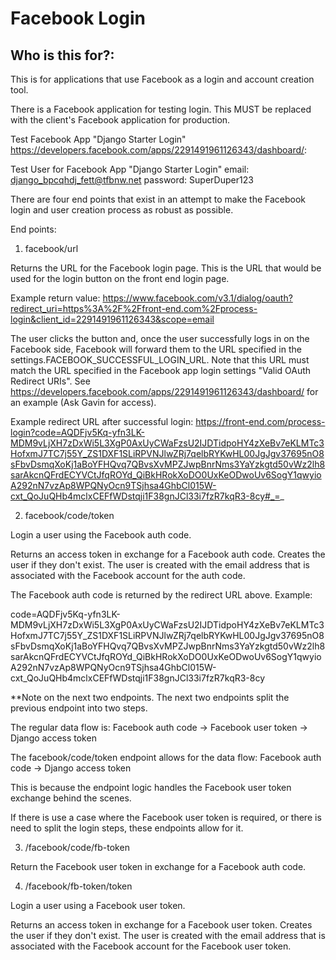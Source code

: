 # Facebook Login

## Who is this for?:

This is for applications that use Facebook as a login and account creation tool.

There is a Facebook application for testing login. This MUST be replaced with the client's
Facebook application for production.

Test Facebook App "Django Starter Login"
https://developers.facebook.com/apps/2291491961126343/dashboard/:

Test User for Facebook App "Django Starter Login"
email: django_bpcqhdj_fett@tfbnw.net
password: SuperDuper123

There are four end points that exist in an attempt to make the Facebook login and user creation
process as robust as possible.

End points:

1. facebook/url

Returns the URL for the Facebook login page. This is the URL that would be used for the login button
on the front end login page.

Example return value:
https://www.facebook.com/v3.1/dialog/oauth?redirect_uri=https%3A%2F%2Ffront-end.com%2Fprocess-login&client_id=2291491961126343&scope=email

The user clicks the button and, once the user successfully logs in on the Facebook side, Facebook
will forward them to the URL specified in the settings.FACEBOOK_SUCCESSFUL_LOGIN_URL. Note that this
URL must match the URL specified in the Facebook app login settings "Valid OAuth Redirect URIs".
See https://developers.facebook.com/apps/2291491961126343/dashboard/ for an example (Ask Gavin for
access).

Example redirect URL after successful login:
https://front-end.com/process-login?code=AQDFjv5Kq-yfn3LK-MDM9vLjXH7zDxWi5L3XgP0AxUyCWaFzsU2IJDTidpoHY4zXeBv7eKLMTc3HofxmJ7TC7j55Y_ZS1DXF1SLiRPVNJlwZRj7qelbRYKwHL00JgJgv37695nO8sFbvDsmqXoKj1aBoYFHQvq7QBvsXvMPZJwpBnrNms3YaYzkgtd50vWz2lh8sarAkcnQFrdECYVCtJfqROYd_QiBkHRokXoDO0UxKeODwoUv6SogY1qwyioA292nN7vzAp8WPQNyOcn9TSjhsa4GhbCl015W-cxt_QoJuQHb4mclxCEFfWDstqji1F38gnJCl33i7fzR7kqR3-8cy#_=_

2. facebook/code/token

Login a user using the Facebook auth code.

Returns an access token in exchange for a Facebook auth code. Creates the user if they don't exist.
The user is created with the email address that is associated with the Facebook account for the
auth code.

The Facebook auth code is returned by the redirect URL above. Example:

code=AQDFjv5Kq-yfn3LK-MDM9vLjXH7zDxWi5L3XgP0AxUyCWaFzsU2IJDTidpoHY4zXeBv7eKLMTc3HofxmJ7TC7j55Y_ZS1DXF1SLiRPVNJlwZRj7qelbRYKwHL00JgJgv37695nO8sFbvDsmqXoKj1aBoYFHQvq7QBvsXvMPZJwpBnrNms3YaYzkgtd50vWz2lh8sarAkcnQFrdECYVCtJfqROYd_QiBkHRokXoDO0UxKeODwoUv6SogY1qwyioA292nN7vzAp8WPQNyOcn9TSjhsa4GhbCl015W-cxt_QoJuQHb4mclxCEFfWDstqji1F38gnJCl33i7fzR7kqR3-8cy

**Note on the next two endpoints. The next two endpoints split the previous endpoint into two steps.

The regular data flow is:
Facebook auth code -> Facebook user token -> Django access token

The facebook/code/token endpoint allows for the data flow:
Facebook auth code -> Django access token

This is because the endpoint logic handles the Facebook user token exchange behind the scenes.

If there is use a case where the Facebook user token is required, or there is need to split
the login steps, these endpoints allow for it.

3. /facebook/code/fb-token

Return the Facebook user token in exchange for a Facebook auth code.

4. /facebook/fb-token/token

Login a user using a Facebook user token.

Returns an access token in exchange for a Facebook user token. Creates the user if they don't exist.
The user is created with the email address that is associated with the Facebook account for the
Facebook user token.
